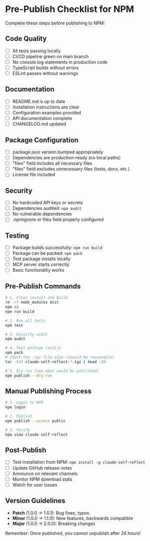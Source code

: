 # Pre-Publish Checklist for NPM

Complete these steps before publishing to NPM:

## Code Quality
- [ ] All tests passing locally
- [ ] CI/CD pipeline green on main branch
- [ ] No console.log statements in production code
- [ ] TypeScript builds without errors
- [ ] ESLint passes without warnings

## Documentation
- [ ] README.md is up to date
- [ ] Installation instructions are clear
- [ ] Configuration examples provided
- [ ] API documentation complete
- [ ] CHANGELOG.md updated

## Package Configuration
- [ ] package.json version bumped appropriately
- [ ] Dependencies are production-ready (no local paths)
- [ ] "files" field includes all necessary files
- [ ] "files" field excludes unnecessary files (tests, docs, etc.)
- [ ] License file included

## Security
- [ ] No hardcoded API keys or secrets
- [ ] Dependencies audited: `npm audit`
- [ ] No vulnerable dependencies
- [ ] .npmignore or files field properly configured

## Testing
- [ ] Package builds successfully: `npm run build`
- [ ] Package can be packed: `npm pack`
- [ ] Test package installs locally
- [ ] MCP server starts correctly
- [ ] Basic functionality works

## Pre-Publish Commands

```bash
# 1. Clean install and build
rm -rf node_modules dist
npm ci
npm run build

# 2. Run all tests
npm test

# 3. Security audit
npm audit

# 4. Test package locally
npm pack
# Check the .tgz file size (should be reasonable)
tar -tzf claude-self-reflect-*.tgz | head -20

# 5. Dry run (see what would be published)
npm publish --dry-run
```

## Manual Publishing Process

```bash
# 1. Login to NPM
npm login

# 2. Publish
npm publish --access public

# 3. Verify
npm view claude-self-reflect
```

## Post-Publish

- [ ] Test installation from NPM: `npm install -g claude-self-reflect`
- [ ] Update GitHub release notes
- [ ] Announce on relevant channels
- [ ] Monitor NPM download stats
- [ ] Watch for user issues

## Version Guidelines

- **Patch** (1.0.0 → 1.0.1): Bug fixes, typos
- **Minor** (1.0.0 → 1.1.0): New features, backwards compatible
- **Major** (1.0.0 → 2.0.0): Breaking changes

Remember: Once published, you cannot unpublish after 24 hours!